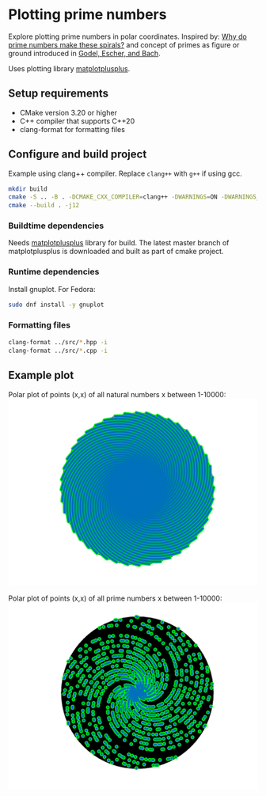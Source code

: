 # Plotting prime numbers

Explore plotting prime numbers in polar coordinates. Inspired by:
[Why do prime numbers make these spirals?](https://www.youtube.com/watch?v=EK32jo7i5LQ) and concept of primes as figure or ground introduced in [Godel, Escher, and Bach](https://www.google.no/books/edition/G%C3%B6del_Escher_Bach/grzEQgAACAAJ?hl=en).

Uses plotting library [matplotplusplus](https://github.com/alandefreitas/matplotplusplus).

## Setup requirements

* CMake version 3.20 or higher
* C++ compiler that supports C++20
* clang-format for formatting files

## Configure and build project

Example using clang++ compiler. Replace `clang++` with `g++` if using gcc.

```sh
mkdir build
cmake -S .. -B . -DCMAKE_CXX_COMPILER=clang++ -DWARNINGS=ON -DWARNINGS_AS_ERRORS=ON -DCMAKE_EXPORT_COMPILE_COMMANDS=ON
cmake --build . -j12
```

### Buildtime dependencies

Needs [matplotplusplus](https://github.com/alandefreitas/matplotplusplus) library for build. The latest master branch of matplotplusplus is downloaded and built as part of cmake project.

### Runtime dependencies

Install gnuplot. For Fedora:
```sh
sudo dnf install -y gnuplot
```

### Formatting files

```sh
clang-format ../src/*.hpp -i
clang-format ../src/*.cpp -i
```

## Example plot

Polar plot of points (x,x) of all natural numbers x between 1-10000:
![alt text](https://github.com/vawale/primes_polar_plot/blob/master/examples/natural_numbers.svg?raw=true)

Polar plot of points (x,x) of all prime numbers x between 1-10000:
![alt text](https://github.com/vawale/primes_polar_plot/blob/master/examples/prime_numbers.svg?raw=true)
